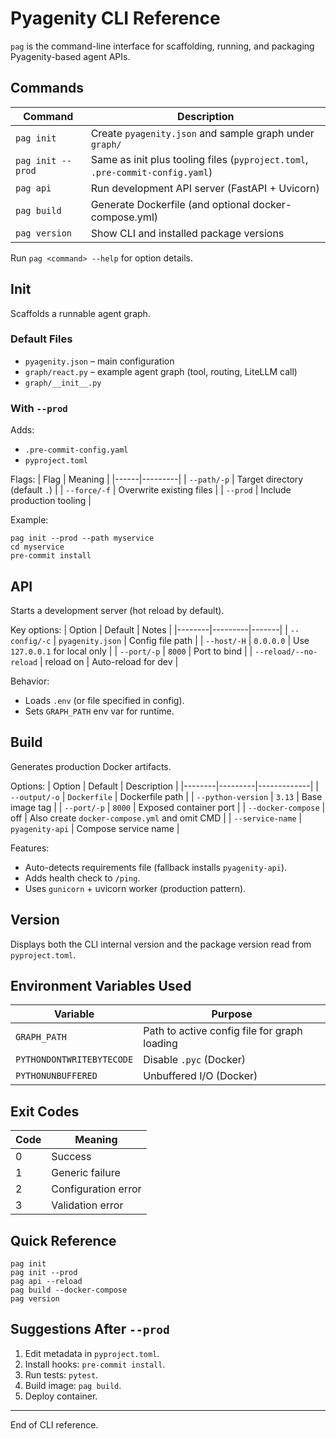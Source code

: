 # Pyagenity CLI Reference

`pag` is the command-line interface for scaffolding, running, and packaging Pyagenity-based agent APIs.

## Commands

| Command | Description |
|---------|-------------|
| `pag init` | Create `pyagenity.json` and sample graph under `graph/` |
| `pag init --prod` | Same as init plus tooling files (`pyproject.toml`, `.pre-commit-config.yaml`) |
| `pag api` | Run development API server (FastAPI + Uvicorn) |
| `pag build` | Generate Dockerfile (and optional docker-compose.yml) |
| `pag version` | Show CLI and installed package versions |

Run `pag <command> --help` for option details.

## Init
Scaffolds a runnable agent graph.

### Default Files
* `pyagenity.json` – main configuration
* `graph/react.py` – example agent graph (tool, routing, LiteLLM call)
* `graph/__init__.py`

### With `--prod`
Adds:
* `.pre-commit-config.yaml`
* `pyproject.toml`

Flags:
| Flag | Meaning |
|------|---------|
| `--path/-p` | Target directory (default `.`) |
| `--force/-f` | Overwrite existing files |
| `--prod` | Include production tooling |

Example:
```
pag init --prod --path myservice
cd myservice
pre-commit install
```

## API
Starts a development server (hot reload by default).

Key options:
| Option | Default | Notes |
|--------|---------|-------|
| `--config/-c` | `pyagenity.json` | Config file path |
| `--host/-H` | `0.0.0.0` | Use `127.0.0.1` for local only |
| `--port/-p` | `8000` | Port to bind |
| `--reload/--no-reload` | reload on | Auto-reload for dev |

Behavior:
* Loads `.env` (or file specified in config).
* Sets `GRAPH_PATH` env var for runtime.

## Build
Generates production Docker artifacts.

Options:
| Option | Default | Description |
|--------|---------|-------------|
| `--output/-o` | `Dockerfile` | Dockerfile path |
| `--python-version` | `3.13` | Base image tag |
| `--port/-p` | `8000` | Exposed container port |
| `--docker-compose` | off | Also create `docker-compose.yml` and omit CMD |
| `--service-name` | `pyagenity-api` | Compose service name |

Features:
* Auto-detects requirements file (fallback installs `pyagenity-api`).
* Adds health check to `/ping`.
* Uses `gunicorn` + uvicorn worker (production pattern).

## Version
Displays both the CLI internal version and the package version read from `pyproject.toml`.

## Environment Variables Used
| Variable | Purpose |
|----------|---------|
| `GRAPH_PATH` | Path to active config file for graph loading |
| `PYTHONDONTWRITEBYTECODE` | Disable `.pyc` (Docker) |
| `PYTHONUNBUFFERED` | Unbuffered I/O (Docker) |

## Exit Codes
| Code | Meaning |
|------|---------|
| 0 | Success |
| 1 | Generic failure |
| 2 | Configuration error |
| 3 | Validation error |

## Quick Reference
```
pag init
pag init --prod
pag api --reload
pag build --docker-compose
pag version
```

## Suggestions After `--prod`
1. Edit metadata in `pyproject.toml`.
2. Install hooks: `pre-commit install`.
3. Run tests: `pytest`.
4. Build image: `pag build`.
5. Deploy container.

---
End of CLI reference.
